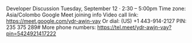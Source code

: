 Developer Discussion
Tuesday, September 12 · 2:30 – 5:00pm
Time zone: Asia/Colombo
Google Meet joining info
Video call link: https://meet.google.com/ydr-awjn-vay
Or dial: ‪(US) +1 443-914-2127‬ PIN: ‪235 375 289‬#
More phone numbers: https://tel.meet/ydr-awjn-vay?pin=5424921417222